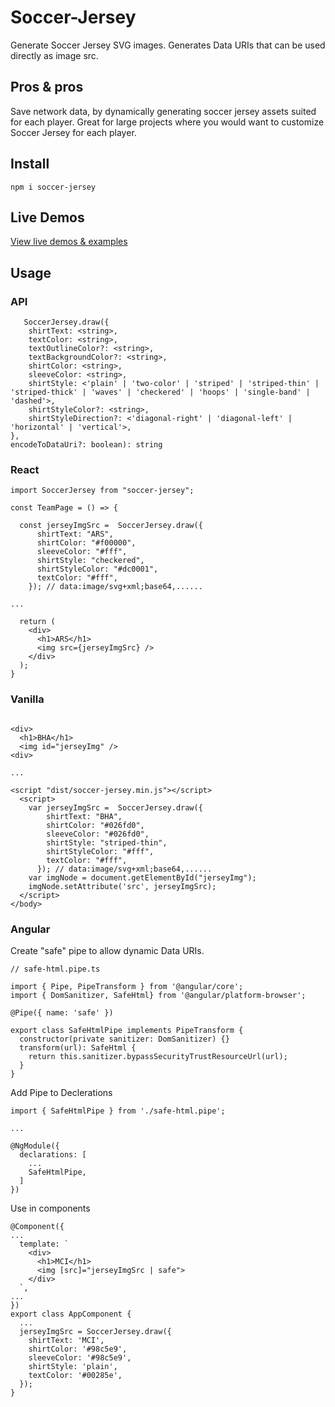 # Soccer-Jersey

Generate Soccer Jersey SVG images. Generates Data URIs that can be used directly as image src.

## Pros & pros
Save network data, by dynamically generating soccer jersey assets suited for each player. Great for large projects where you would want to customize Soccer Jersey for each player.

## Install

```
npm i soccer-jersey
```

## Live Demos
[View live demos & examples](https://nadchif.github.io/soccer-jersey/)

## Usage

### API
```
   SoccerJersey.draw({
    shirtText: <string>,
    textColor: <string>,
    textOutlineColor?: <string>,
    textBackgroundColor?: <string>,
    shirtColor: <string>,
    sleeveColor: <string>,
    shirtStyle: <'plain' | 'two-color' | 'striped' | 'striped-thin' | 'striped-thick' | 'waves' | 'checkered' | 'hoops' | 'single-band' | 'dashed'>,
    shirtStyleColor?: <string>,
    shirtStyleDirection?: <'diagonal-right' | 'diagonal-left' | 'horizontal' | 'vertical'>,
}, 
encodeToDataUri?: boolean): string
```


### React

```
import SoccerJersey from "soccer-jersey";

const TeamPage = () => {

  const jerseyImgSrc =  SoccerJersey.draw({  
      shirtText: "ARS",
      shirtColor: "#f00000",
      sleeveColor: "#fff",
      shirtStyle: "checkered",
      shirtStyleColor: "#dc0001",
      textColor: "#fff",
    }); // data:image/svg+xml;base64,......

...

  return (
    <div>
      <h1>ARS</h1>
      <img src={jerseyImgSrc} />
    </div>
  );
}
```

### Vanilla
```

<div>
  <h1>BHA</h1>
  <img id="jerseyImg" />
<div>

...

<script "dist/soccer-jersey.min.js"></script>
  <script>
    var jerseyImgSrc =  SoccerJersey.draw({  
        shirtText: "BHA",
        shirtColor: "#026fd0",
        sleeveColor: "#026fd0",
        shirtStyle: "striped-thin",
        shirtStyleColor: "#fff",
        textColor: "#fff",
      }); // data:image/svg+xml;base64,......
    var imgNode = document.getElementById("jerseyImg");
    imgNode.setAttribute('src', jerseyImgSrc);
  </script>
</body>
```


### Angular

Create "safe" pipe to allow dynamic Data URIs. 
```
// safe-html.pipe.ts

import { Pipe, PipeTransform } from '@angular/core';
import { DomSanitizer, SafeHtml} from '@angular/platform-browser';

@Pipe({ name: 'safe' })

export class SafeHtmlPipe implements PipeTransform {
  constructor(private sanitizer: DomSanitizer) {}
  transform(url): SafeHtml {
    return this.sanitizer.bypassSecurityTrustResourceUrl(url);
  }
}
```
Add Pipe to Declerations

```
import { SafeHtmlPipe } from './safe-html.pipe';

...

@NgModule({
  declarations: [
    ...
    SafeHtmlPipe,
  ]
})
```
Use in components
```
@Component({
...
  template: `
    <div>
      <h1>MCI</h1>
      <img [src]="jerseyImgSrc | safe">
    </div>
  `,
...
})
export class AppComponent {
  ...
  jerseyImgSrc = SoccerJersey.draw({
    shirtText: 'MCI',
    shirtColor: '#98c5e9',
    sleeveColor: '#98c5e9',
    shirtStyle: 'plain',
    textColor: '#00285e',
  });
}
```
